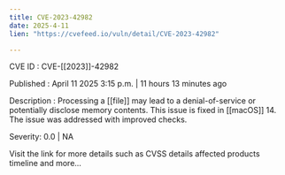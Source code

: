 ```yaml
---
title: CVE-2023-42982
date: 2025-4-11
lien: "https://cvefeed.io/vuln/detail/CVE-2023-42982"

---
```


CVE ID : CVE-[[2023]]-42982

Published :  April 11
2025
3:15 p.m. | 11 hours
13 minutes ago

Description : Processing a  [[file]] may lead to a denial-of-service or potentially disclose memory contents. This issue is fixed in  [[macOS]] 14. The issue was addressed with improved checks.

Severity: 0.0 | NA

Visit the link for more details
such as CVSS details
affected products
timeline
and more...
